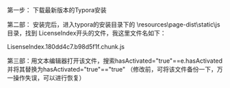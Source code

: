 第一步： 下载最新版本的Typora安装

第二部： 安装完后，进入typora的安装目录下的 \resources\page-dist\static\js 目录，找到 LicenseIndex开头的文件，我这里文件名如下：

Lisenselndex.180dd4c7.b98d5f1f.chunk.js

第三部：用文本编辑器打开该文件，搜索hasActivated="true"==e.hasActivated并将其替换为hasActivated="true"=="true"
（修改前，可将该文件备份一下，万一操作失误，可以进行恢复）